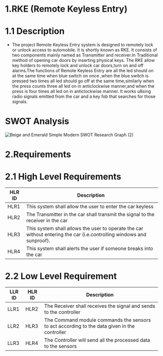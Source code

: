 # 1.RKE (Remote Keyless Entry)
 # 1.1 Description
   * The project Remote Keyless Entry system is designed to remotely lock or unlock access to automobile. It is shortly known as RKE. It consists of two components mainly named as Transmitter and receiver.In Traditional method of opening car doors by inserting physical keys. The RKE allow key holders to remotely lock and unlock car doors,turn on and off alarms.The functions of Remote Keyless Entry are all the led should on at the same time when blue switch on once ,when the blue switch is pressed two times all led should go off at the same time,similarly when the press counts three all led on in anticlockwise manner,and when the press is four times all led on in anticlockwise manner. It works u8sing radio signals emitted from the car and a key fob that searches for those signals.
  # SWOT Analysis
  ![Beige and Emerald Simple Modern SWOT Research Graph (2)](https://user-images.githubusercontent.com/98879001/157751157-9ee77acc-d9e1-4cdc-93f3-15eb9c2715b9.png)

# 2.Requirements
# 2.1 High Level Requirements
 | HLR ID | Description|
 |--------| -----------|
 |  HLR1  | This system shall allow the user to enter the car keyless |
 |  HLR2  | The Transmitter in the car shall transmit the signal to the receiver in the car|
 |  HLR3  | This system shall allows the user to operate the car without entering the car (i.e.controlling windows and sunproof).
 |  HLR4  | This system shall alerts the user if someone breaks into the car|
 
# 2.2 Low Level Requirement
 | LLR ID | HLR ID | Description |
 |--------|--------|-------------|
 | LLR1 | HLR2 | The Receiver shall receives the signal and sends to the controller|
 | LLR2 | HLR3 | The Command module commands the sensors to act according to the data given in the controller|
 | LLR3 | HLR4 | The Controller will send all the processed data to the sensors|
